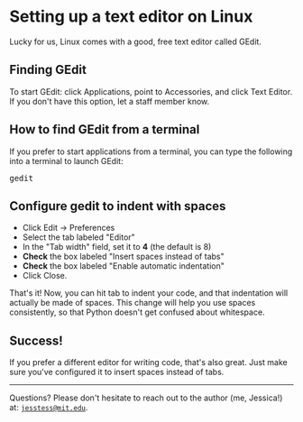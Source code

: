 # Setting up a text editor on Linux


Lucky for us, Linux comes with a good, free text editor called GEdit.

## Finding GEdit

To start GEdit: click Applications, point to Accessories, and click Text Editor. If you don't have this option, let a staff member know.

## How to find GEdit from a terminal

If you prefer to start applications from a terminal, you can type the following into a terminal to launch GEdit:

<pre>
gedit
</pre>

## Configure gedit to indent with spaces

* Click Edit -> Preferences
* Select the tab labeled "Editor"
* In the "Tab width" field, set it to **4** (the default is 8)
* **Check** the box labeled "Insert spaces instead of tabs"
* **Check** the box labeled "Enable automatic indentation"
* Click Close.

That's it! Now, you can hit tab to indent your code, and that indentation will actually be made of spaces. This change will help you use spaces consistently, so that Python doesn't get confused about whitespace.

## Success!

If you prefer a different editor for writing code, that's also great. Just make sure you've configured it to insert spaces instead of tabs.

---

Questions? Please don't hesitate to reach out to the author (me, Jessica!) at:
<code>jesstess@mit.edu</code>.
